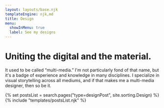 ```yaml
---
layout: layouts/base.njk
templateEngine: njk,md
title: Design
menu:
  showInMenu: true
  label: See my designs
---
```


# Uniting the digital and the material.

It used to be called &ldquo;multi-media.&rdquo; I'm not particularly fond of that name, but it's a badge of experience and knowledge in many disciplines. I specialize in visual storytelling across all mediums, and if that makes me a multi-media designer, then so be it.

<div class="feed">
{% set postsList = search.pages("type=designPost", site.sorting.Design) %}
{% include "templates/postsList.njk" %}
</div>